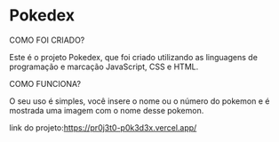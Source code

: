 # Pokedex
<p>COMO FOI CRIADO?</p>
<p>Este é o projeto Pokedex, que foi criado utilizando as linguagens de programação e marcação JavaScript, CSS e HTML.</p>

<p>COMO FUNCIONA?</p>  
O seu uso é simples, você insere o nome ou o número do pokemon e é mostrada uma imagem com o nome desse pokemon.

link do projeto:https://pr0j3t0-p0k3d3x.vercel.app/
